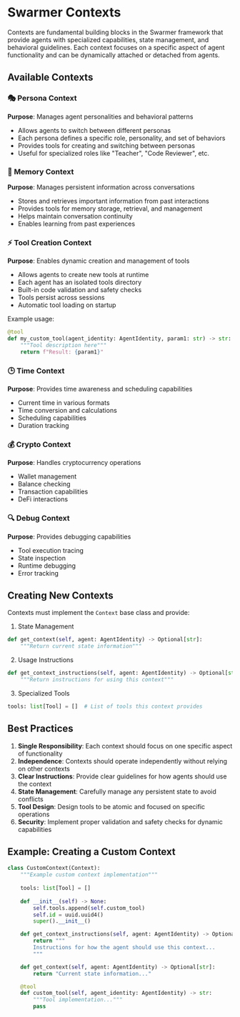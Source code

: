 # Swarmer Contexts

Contexts are fundamental building blocks in the Swarmer framework that provide agents with specialized capabilities, state management, and behavioral guidelines. Each context focuses on a specific aspect of agent functionality and can be dynamically attached or detached from agents.

## Available Contexts

### 🎭 Persona Context
**Purpose**: Manages agent personalities and behavioral patterns
- Allows agents to switch between different personas
- Each persona defines a specific role, personality, and set of behaviors
- Provides tools for creating and switching between personas
- Useful for specialized roles like "Teacher", "Code Reviewer", etc.

### 🧠 Memory Context
**Purpose**: Manages persistent information across conversations
- Stores and retrieves important information from past interactions
- Provides tools for memory storage, retrieval, and management
- Helps maintain conversation continuity
- Enables learning from past experiences

### ⚡ Tool Creation Context
**Purpose**: Enables dynamic creation and management of tools
- Allows agents to create new tools at runtime
- Each agent has an isolated tools directory
- Built-in code validation and safety checks
- Tools persist across sessions
- Automatic tool loading on startup

Example usage:
```python
@tool
def my_custom_tool(agent_identity: AgentIdentity, param1: str) -> str:
    """Tool description here"""
    return f"Result: {param1}"
```

### 🕒 Time Context
**Purpose**: Provides time awareness and scheduling capabilities
- Current time in various formats
- Time conversion and calculations
- Scheduling capabilities
- Duration tracking

### 💰 Crypto Context
**Purpose**: Handles cryptocurrency operations
- Wallet management
- Balance checking
- Transaction capabilities
- DeFi interactions

### 🔍 Debug Context
**Purpose**: Provides debugging capabilities
- Tool execution tracing
- State inspection
- Runtime debugging
- Error tracking

## Creating New Contexts

Contexts must implement the `Context` base class and provide:

1. State Management
```python
def get_context(self, agent: AgentIdentity) -> Optional[str]:
    """Return current state information"""
```

2. Usage Instructions
```python
def get_context_instructions(self, agent: AgentIdentity) -> Optional[str]:
    """Return instructions for using this context"""
```

3. Specialized Tools
```python
tools: list[Tool] = []  # List of tools this context provides
```

## Best Practices

1. **Single Responsibility**: Each context should focus on one specific aspect of functionality
2. **Independence**: Contexts should operate independently without relying on other contexts
3. **Clear Instructions**: Provide clear guidelines for how agents should use the context
4. **State Management**: Carefully manage any persistent state to avoid conflicts
5. **Tool Design**: Design tools to be atomic and focused on specific operations
6. **Security**: Implement proper validation and safety checks for dynamic capabilities

## Example: Creating a Custom Context

```python
class CustomContext(Context):
    """Example custom context implementation"""
    
    tools: list[Tool] = []
    
    def __init__(self) -> None:
        self.tools.append(self.custom_tool)
        self.id = uuid.uuid4()
        super().__init__()

    def get_context_instructions(self, agent: AgentIdentity) -> Optional[str]:
        return """
        Instructions for how the agent should use this context...
        """

    def get_context(self, agent: AgentIdentity) -> Optional[str]:
        return "Current state information..."

    @tool
    def custom_tool(self, agent_identity: AgentIdentity) -> str:
        """Tool implementation..."""
        pass
``` 